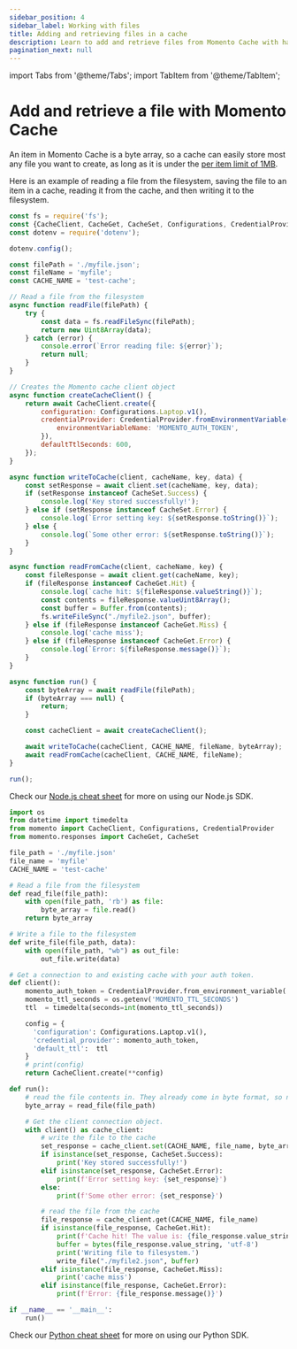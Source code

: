 ```yaml
---
sidebar_position: 4
sidebar_label: Working with files
title: Adding and retrieving files in a cache
description: Learn to add and retrieve files from Momento Cache with hands on code samples.
pagination_next: null
---
```


import Tabs from '@theme/Tabs';
import TabItem from '@theme/TabItem';

# Add and retrieve a file with Momento Cache

An item in Momento Cache is a byte array, so a cache can easily store most any file you want to create, as long as it is
under the [per item limit of 1MB](/manage/limits).

Here is an example of reading a file from the filesystem, saving the file to an item in a cache, reading it from the
cache, and then writing it to the filesystem.
<Tabs>
<TabItem value="nodejs" label="Node.js" default>

```javascript
const fs = require('fs');
const {CacheClient, CacheGet, CacheSet, Configurations, CredentialProvider} = require('@gomomento/sdk');
const dotenv = require('dotenv');

dotenv.config();

const filePath = './myfile.json';
const fileName = 'myfile';
const CACHE_NAME = 'test-cache';

// Read a file from the filesystem
async function readFile(filePath) {
    try {
        const data = fs.readFileSync(filePath);
        return new Uint8Array(data);
    } catch (error) {
        console.error(`Error reading file: ${error}`);
        return null;
    }
}

// Creates the Momento cache client object
async function createCacheClient() {
    return await CacheClient.create({
        configuration: Configurations.Laptop.v1(),
        credentialProvider: CredentialProvider.fromEnvironmentVariable({
            environmentVariableName: 'MOMENTO_AUTH_TOKEN',
        }),
        defaultTtlSeconds: 600,
    });
}

async function writeToCache(client, cacheName, key, data) {
    const setResponse = await client.set(cacheName, key, data);
    if (setResponse instanceof CacheSet.Success) {
        console.log('Key stored successfully!');
    } else if (setResponse instanceof CacheSet.Error) {
        console.log(`Error setting key: ${setResponse.toString()}`);
    } else {
        console.log(`Some other error: ${setResponse.toString()}`);
    }
}

async function readFromCache(client, cacheName, key) {
    const fileResponse = await client.get(cacheName, key);
    if (fileResponse instanceof CacheGet.Hit) {
        console.log(`cache hit: ${fileResponse.valueString()}`);
        const contents = fileResponse.valueUint8Array();
        const buffer = Buffer.from(contents);
        fs.writeFileSync("./myfile2.json", buffer);
    } else if (fileResponse instanceof CacheGet.Miss) {
        console.log('cache miss');
    } else if (fileResponse instanceof CacheGet.Error) {
        console.log(`Error: ${fileResponse.message()}`);
    }
}

async function run() {
    const byteArray = await readFile(filePath);
    if (byteArray === null) {
        return;
    }

    const cacheClient = await createCacheClient();

    await writeToCache(cacheClient, CACHE_NAME, fileName, byteArray);
    await readFromCache(cacheClient, CACHE_NAME, fileName);
}

run();
```

Check our [Node.js cheat sheet](/develop/sdks/nodejs/cheat-sheet.mdx) for more on using our
Node.js SDK.
</TabItem>
<TabItem value="py" label="Python">

```python
import os
from datetime import timedelta
from momento import CacheClient, Configurations, CredentialProvider
from momento.responses import CacheGet, CacheSet

file_path = './myfile.json'
file_name = 'myfile'
CACHE_NAME = 'test-cache'

# Read a file from the filesystem
def read_file(file_path):
    with open(file_path, 'rb') as file:
        byte_array = file.read()
    return byte_array

# Write a file to the filesystem
def write_file(file_path, data):
    with open(file_path, "wb") as out_file:
        out_file.write(data)

# Get a connection to and existing cache with your auth token.
def client():
    momento_auth_token = CredentialProvider.from_environment_variable('MOMENTO_AUTH_TOKEN')
    momento_ttl_seconds = os.getenv('MOMENTO_TTL_SECONDS')
    ttl  = timedelta(seconds=int(momento_ttl_seconds))

    config = {
      'configuration': Configurations.Laptop.v1(),
      'credential_provider': momento_auth_token,
      'default_ttl':  ttl
    }
    # print(config)
    return CacheClient.create(**config)

def run():
    # read the file contents in. They already come in byte format, so no casting necessary
    byte_array = read_file(file_path)

    # Get the client connection object.
    with client() as cache_client:
        # write the file to the cache
        set_response = cache_client.set(CACHE_NAME, file_name, byte_array)
        if isinstance(set_response, CacheSet.Success):
            print('Key stored successfully!')
        elif isinstance(set_response, CacheSet.Error):
            print(f'Error setting key: {set_response}')
        else:
            print(f'Some other error: {set_response}')

        # read the file from the cache
        file_response = cache_client.get(CACHE_NAME, file_name)
        if isinstance(file_response, CacheGet.Hit):
            print(f'Cache hit! The value is: {file_response.value_string}')
            buffer = bytes(file_response.value_string, 'utf-8')
            print('Writing file to filesystem.')
            write_file("./myfile2.json", buffer)
        elif isinstance(file_response, CacheGet.Miss):
            print('cache miss')
        elif isinstance(file_response, CacheGet.Error):
            print(f'Error: {file_response.message()}')

if __name__ == '__main__':
    run()

```

Check our [Python cheat sheet](/develop/sdks/python/cheat-sheet.md) for more on using our
Python SDK.

   </TabItem>
</Tabs>
